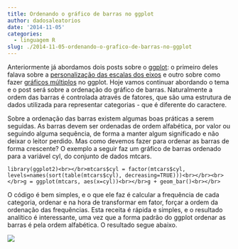 ```yaml
---
title: Ordenando o gráfico de barras no ggplot
author: dadosaleatorios
date: '2014-11-05'
categories:
  - linguagem R
slug: ./2014-11-05-ordenando-o-grafico-de-barras-no-ggplot
---
```


Anteriormente já abordamos dois posts sobre o [ggplot](http://ggplot2.org/): o primeiro deles falava sobre a [personalização das escalas dos eixos](http://www.dadosaleatorios.com.br/2014/10/alterando-escala-dos-eixos-no-ggplot2.html) e outro sobre como fazer [gráficos múltiplos](http://www.dadosaleatorios.com.br/2014/10/fazendo-multiplos-graficos-com-o-ggplot2.html) no ggplot. Hoje vamos continuar abordando o tema e o post será sobre a ordenação do gráfico de barras. Naturalmente a ordem das barras é controlada através de fatores, que são uma estrutura de dados utilizada para representar categorias - que é diferente do caractere.

Sobre a ordenação das barras existem algumas boas práticas a serem seguidas. As barras devem ser ordenadas de ordem alfabética, por valor ou seguindo alguma sequência, de forma a manter algum significado e não deixar o leitor perdido. Mas como devemos fazer para ordenar as barras de forma crescente? O exemplo a seguir faz um gráfico de barras ordenado para a variável cyl, do conjunto de dados mtcars.

    library(ggplot2)<br></br>mtcars$cyl = factor(mtcars$cyl, levels=names(sort(table(mtcars$cyl), decreasing=TRUE)))<br></br><br></br>g = ggplot(mtcars, aes(x=cyl))<br></br>g + geom_bar()<br></br>

O código é bem simples, e o que ele faz é calcular a frequência de cada categoria, ordenar e na hora de transformar em fator, forçar a ordem da ordenação das frequências. Esta receita é rápida e simples, e o resultado analítico é interessante, uma vez que a forma padrão do ggplot ordenar as barras é pela ordem alfabética. O resultado segue abaixo.

![](https://dadosaleatorios.files.wordpress.com/2014/11/4e803-barplot_ordenado.png)
